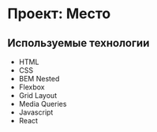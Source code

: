 # Проект: Место

## Используемые технологии

* HTML
* CSS
* BEM Nested
* Flexbox
* Grid Layout
* Media Queries
* Javascript
* React
